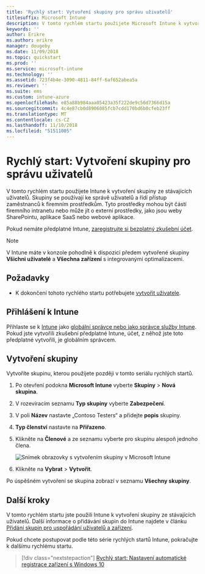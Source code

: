 ```yaml
---
title: 'Rychlý start: Vytvoření skupiny pro správu uživatelů'
titlesuffix: Microsoft Intune
description: V tomto rychlém startu použijete Microsoft Intune k vytvoření skupiny ze stávajících uživatelů.
keywords: ''
author: Erikre
ms.author: erikre
manager: dougeby
ms.date: 11/09/2018
ms.topic: quickstart
ms.prod: ''
ms.service: microsoft-intune
ms.technology: ''
ms.assetid: 723f4b4e-3090-4811-84ff-6af652abea5a
ms.reviewer: ''
ms.suite: ems
ms.custom: intune-azure
ms.openlocfilehash: e85a88b984aaa05423a35f222de9c56d7366d15a
ms.sourcegitcommit: 4c4e87cb0d8906085fcb7cdd170bd6b0cfeb23ff
ms.translationtype: MT
ms.contentlocale: cs-CZ
ms.lasthandoff: 11/10/2018
ms.locfileid: "51511005"
---
```

# <a name="quickstart-create-a-group-to-manage-users"></a>Rychlý start: Vytvoření skupiny pro správu uživatelů

V tomto rychlém startu použijete Intune k vytvoření skupiny ze stávajících uživatelů. Skupiny se používají ke správě uživatelů a řídí přístup zaměstnanců k firemním prostředkům. Tyto prostředky mohou být částí firemního intranetu nebo může jít o externí prostředky, jako jsou weby SharePointu, aplikace SaaS nebo webové aplikace.

Pokud nemáte předplatné Intune, [zaregistrujte si bezplatný zkušební účet](free-trial-sign-up.md).

>[!NOTE]
>V Intune máte v konzole pohodlně k dispozici předem vytvořené skupiny **Všichni uživatelé** a **Všechna zařízení** s integrovanými optimalizacemi.

## <a name="prerequisites"></a>Požadavky

- K dokončení tohoto rychlého startu potřebujete [vytvořit uživatele](quickstart-create-user.md).

## <a name="sign-in-to-intune"></a>Přihlášení k Intune

Přihlaste se k [Intune](https://aka.ms/intuneportal) jako [globální správce nebo jako správce služby Intune](users-add.md#types-of-administrators). Pokud jste vytvořili zkušební předplatné Intune, účet, z něhož jste toto předplatné vytvořili, je globálním správcem.

## <a name="create-a-group"></a>Vytvoření skupiny

Vytvoříte skupinu, kterou použijete později v tomto seriálu rychlých startů.

1. Po otevření podokna **Microsoft Intune** vyberte **Skupiny** > **Nová skupina**.
2. V rozevíracím seznamu **Typ skupiny** vyberte **Zabezpečení**.
3. V poli **Název** nastavte „Contoso Testers“ a přidejte **popis** skupiny.
4. **Typ členství** nastavte na **Přiřazeno**. 
5. Klikněte na **Členové** a ze seznamu vyberte pro skupinu alespoň jednoho člena.

    ![Snímek obrazovky s vytvořením skupiny v Microsoft Intune](./media/quickstart-use-groups-01.png)

6. Klikněte na **Vybrat** > **Vytvořit**.

Po úspěšném vytvoření se skupina zobrazí v seznamu **Všechny skupiny**. 

## <a name="next-steps"></a>Další kroky

V tomto rychlém startu jste použili Intune k vytvoření skupiny ze stávajících uživatelů. Další informace o přidávání skupin do Intune najdete v článku [Přidání skupin pro uspořádání uživatelů a zařízení](groups-add.md).

Pokud chcete postupovat podle této série rychlých startů Intune, pokračujte k dalšímu rychlému startu.

> [!div class="nextstepaction"]
> [Rychlý start: Nastavení automatické registrace zařízení s Windows 10](quickstart-setup-auto-enrollment.md)
